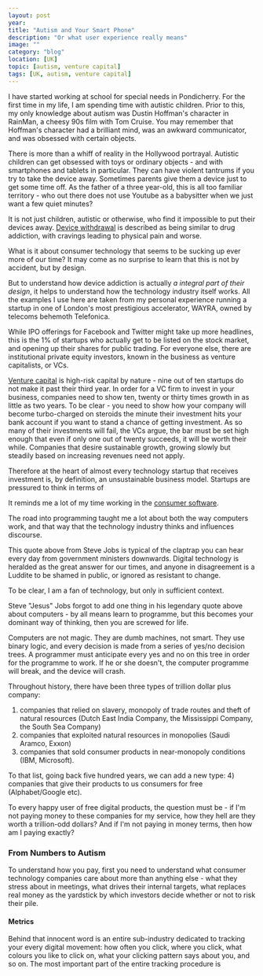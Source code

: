 ```yaml
---
layout: post
year: 
title: "Autism and Your Smart Phone"
description: "Or what user experience really means"
image: ""
category: "blog"
location: [UK]
topic: [autism, venture capital]
tags: [UK, autism, venture capital]
---
```


I have started working at school for special needs in Pondicherry. For the first time in my life, I am spending time with autistic children. Prior to this, my only knowledge about autism was Dustin Hoffman's character in RainMan, a cheesy 90s film with Tom Cruise. You may remember that Hoffman's character had a brilliant mind, was an awkward communicator, and was obsessed with certain objects.

There is more than a whiff of reality in the Hollywood portrayal. Autistic children can get obsessed with toys or ordinary objects - and with smartphones and tablets in particular. They can have violent tantrums if you try to take the device away. Sometimes parents give them a device just to get some time off. As the father of a three year-old, this is all too familiar territory - who out there does not use Youtube as a babysitter when we just want a few quiet minutes? 

It is not just children, autistic or otherwise, who find it impossible to put their devices away. <a href="http://www.telegraph.co.uk/technology/news/8436831/Student-addiction-to-technology-similar-to-drug-cravings-study-finds.html">Device withdrawal</a> is described as 
being similar to drug addiction, with cravings leading to physical pain and worse.

What is it about consumer technology that seems to be sucking up ever more of our time? It may come as no surprise to learn that this is not by accident, but by design.

But to understand how device addiction is actually *a integral part of their design*, it helps to understand how the technology industry itself works. All the examples I use here are taken from my personal experience running a startup in one of London's most prestigious accelerator, WAYRA, owned by telecoms behemoth Telefonica.

While IPO offerings for Facebook and Twitter might take up more headlines, this is the 1% of startups who actually get to be listed on the stock market, and opening up their shares for public trading. For everyone else, there are institutional private equity investors, known in the business as venture capitalists, or VCs.

<a href="http://thebusinessprofessor.com/venture-capital-method/">Venture capital</a> is high-risk capital by nature - nine out of ten startups do not make it past their third year. In order for a VC firm to invest in your business, companies need to show ten, twenty or thirty times growth in as little as two years. To be clear - you need to show how your company will become turbo-charged on steroids the minute their investment hits your bank account if you want to stand a chance of getting investment. As so many of their investments will fail, the VCs argue, the bar must be set high enough that even if only one out of twenty succeeds, it will be worth their while. Companies that desire sustainable growth, growing slowly but steadily based on increasing revenues need not apply.

Therefore at the heart of almost every technology startup that receives investment is, by definition, an unsustainable business model. Startups are pressured to think in terms of 





It reminds me a lot of my time working in the <a href="{{tech[0].url}}">consumer software</a>.

The road into programming taught me a lot about both the way computers work, and that way that the technology industry thinks and influences discourse. 

This quote above from Steve Jobs is typical of the claptrap you can hear every day from government ministers downwards. Digital technology is heralded as the great answer for our times, and anyone in disagreement is a Luddite to be shamed in public, or ignored as resistant to change.

To be clear, I am a fan of technology, but only in sufficient context. 

Steve "Jesus" Jobs forgot to add one thing in his legendary quote above about computers - by all means learn to programme, but this becomes your dominant way of thinking, then you are screwed for life.

Computers are not magic. They are dumb machines, not smart. They use binary logic, and every decision is made from a series of yes/no decision trees. A programmer must anticipate every yes and no on this tree in order for the programme to work. If he or she doesn't, the computer programme will break, and the device will crash.

Throughout history, there have been three types of trillion dollar plus company: 
1) companies that relied on slavery, monopoly of trade routes and theft of natural resources (Dutch East India Company, the Mississippi Company, the South Sea Company)
2) companies that exploited natural resources in monopolies (Saudi Aramco, Exxon)
3) companies that sold consumer products in near-monopoly conditions (IBM, Microsoft). 

To that list, going back five hundred years, we can add a new type:
4) companies that give their products to us consumers for free (Alphabet/Google etc).

To every happy user of free digital products, the question must be - if I'm not paying money to these companies for my service, how they hell are they worth a trillion-odd dollars? And if I'm not paying in money terms, then how am I paying exactly?

<h3>From Numbers to Autism</h3>

To understand how you pay, first you need to understand what consumer technology companies care about more than anything else - what they stress about in meetings, what drives their internal targets, what replaces real money as the yardstick by which investors decide whether or not to risk their pile. 

<h4>Metrics</h4> 

Behind that innocent word is an entire sub-industry dedicated to tracking your every digital movement: how often you click, where you click, what colours you like to click on, what your clicking pattern says about you, and so on. The most important part of the entire tracking procedure is 





